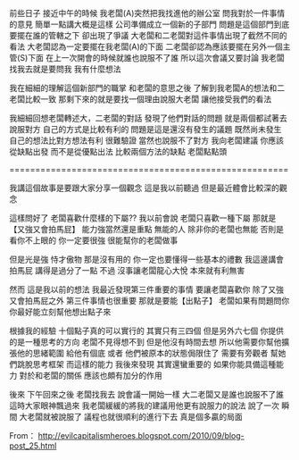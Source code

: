 前些日子
接近中午的時候
我老闆(A)突然把我找進他的辦公室
問我對於一件事情的意見
簡單一點講大概是這樣
公司準備成立一個新的子部門
問題是這個部門到底要擺在誰的管轄之下
卻出現了爭議
大老闆和二老闆對這件事情出現了截然不同的看法
大老闆認為一定要擺在我老闆(A)的下面
二老闆卻認為應該要擺在另外一個主管(S)下面
在上一次開會的時候就誰也說服不了誰
所以這次會議又要討論
我老闆找我去就是要問我
我有什麼想法

我在細細的理解這個新部門的職掌
和老闆的意思之後
了解到我老闆A的想法和二老闆比較一致
那剩下來的就是要找一個理由說服大老闆
讓他接受我們的看法

我細細回想老闆轉述大，二老闆的對話
發現了他們對話的問題
就是兩個都試著去說服對方
自己的方式是比較有利的
問題是這是還沒有發生的議題
既然尚未發生
自己的想法比對方想法有利
很難驗證
當然也說服不了對方
我向老闆建議
你應該從缺點出發
而不是從優點出法
比較兩個方法的缺點
老闆點點頭

======================================================

我講這個故事是要跟大家分享一個觀念
這是我以前聽過
但是最近體會比較深的觀念

這樣問好了
老闆喜歡什麼樣的下屬??
我以前會說
老闆只喜歡一種下屬
那就是
【又強又會拍馬屁】
能力強當然還是重點
無能的人
除非你的老闆也無能
否則是看你不上眼的
你一定要很強
很能幫你的老闆做事

但是光是強
恃才傲物
那是沒有用的
你一定也要懂得一些基本的禮數
我這邊講會拍馬屁
講得是過分了一點
不過
沒事讓老闆龍心大悅
本來就有利無害

然而
這是我以前的想法
我最近發現第三件重要的事情
要讓老闆喜歡你
除了又強又會拍馬屁之外
第三件事情也很重要
那就是要能【出點子】
老闆如果有問題問你
你最好能立刻幫他想出點子來

根據我的經驗
十個點子真的可以實行的
其實只有三四個
但是另外六七個
你提供的是一種思考的方向
老闆不見得想不到
但是他沒有時間去想
所以他需要你幫他擴張他的思緒範圍
給他有個底
或者
他們被原本的狀態侷限住了
需要有旁觀者
幫她們跳脫思考框架
而這樣的能力
我後來發現
其實還蠻重要的
如果你能具備這種能力
對於和老闆的關係
應該也頗有加分的作用

後來
下午回來之後
老闆找我去
說會議一開始一樣
大二老闆又是誰也說服不了誰
這時大家眼神飄過來
我老闆緩緩的將我的建議用他更有說服力的說法
說了一次
瞬間
大老闆就被說服了
議程也就很順利的進行下去
真是個多贏的局面 

From： http://evilcapitalismheroes.blogspot.com/2010/09/blog-post_25.html